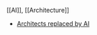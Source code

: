 [[AI]], [[Architecture]]

- [Architects replaced by AI]([](https://www.theguardian.com/artanddesign/2023/aug/07/ai-architects-revolutionising-corbusier-architecture))
